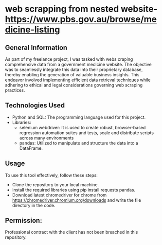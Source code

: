 # web scrapping from nested website- https://www.pbs.gov.au/browse/medicine-listing 

## General Information
As part of my freelance project, I was tasked with webs craping comprehensive data from a government medicine website. The objective was to seamlessly integrate this data into their proprietary database, thereby enabling the generation of valuable business insights. This endeavor involved implementing efficient data retrieval techniques while adhering to ethical and legal considerations governing web scraping practices.

## Technologies Used
* Python and SQL: The programming language used for this project.
* Libraries:
    * selenium webdriver: It is used to create robust, browser-based regression automation suites and tests, scale and distribute scripts across many environments
    * pandas: Utilized to manipulate and structure the data into a DataFrame.
    
## Usage
To use this tool effectively, follow these steps:

* Clone the repository to your local machine.
* Install the required libraries using pip install requests pandas.
* Download latest chromedriver for chrome from https://chromedriver.chromium.org/downloads and write the file directory in the code.

## Permission:
Professional contract with the client has not been breached in this repository.





